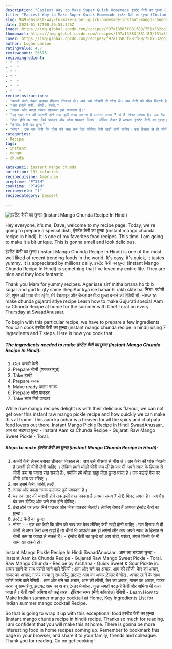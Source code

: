 ```yaml
---
description: "Easiest Way to Make Super Quick Homemade इंस्टेंट कैरी का छुन्दा (Instant Mango Chunda Recipe In Hindi)"
title: "Easiest Way to Make Super Quick Homemade इंस्टेंट कैरी का छुन्दा (Instant Mango Chunda Recipe In Hindi)"
slug: 949-easiest-way-to-make-super-quick-homemade-instant-mango-chunda-recipe-in-hindi
date: 2021-01-17T00:36:53.325Z
image: https://img-global.cpcdn.com/recipes/f97a13583f881f89/751x532cq70/इंस्टेंट-कैरी-का-छुन्दा-instant-mango-chunda-recipe-in-hindi-recipe-main-photo.jpg
thumbnail: https://img-global.cpcdn.com/recipes/f97a13583f881f89/751x532cq70/इंस्टेंट-कैरी-का-छुन्दा-instant-mango-chunda-recipe-in-hindi-recipe-main-photo.jpg
cover: https://img-global.cpcdn.com/recipes/f97a13583f881f89/751x532cq70/इंस्टेंट-कैरी-का-छुन्दा-instant-mango-chunda-recipe-in-hindi-recipe-main-photo.jpg
author: Logan Larson
ratingvalue: 4.7
reviewcount: 26575
recipeingredient:
- "  "
- "  "
- " "
- " "
- "  "
- "  "
- "   "
recipeinstructions:
- "कच्ची केरी लेकर उसका छीलका निकाल ले। अब उसे घीसनी से घीस ले। अब केरी की घीस जितनी है उतनी ही चीनी लेनी चाहिए । लेकिन हमने थोड़ी चीनी कम ली है(आप भी अपने स्वाद के हिसाब से चीनी कम या ज्यादा रख सकते हैं), क्योंकि हमें थोड़ा खट्टा मीठा छुन्दा पसंद है। एक कढ़ाई गैस पर धीमी आंच पर रखिए ।"
- "अब इसमें कैरी, चीनी, हल्दी,"
- "नमक और काला नमक डालकर इसे पक्काना है।"
- "यह एक तार की चाशनी होने तक इसी तरह पकाना है लगभग समय 7 से 8 मिनट लगता है। अब गैस बंद कर दीजिए और उसे ठंडा होने दीजिए।"
- "ठंडा होने पर लाल मिर्च पाउडर और जीरा पाउडर मिलाएं। लीजिए तैयार हैं आपका इंस्टेंट कैरी का छुन्दा।"
- "इंस्टेंट कैरी का छुन्दा"
- "नोट*  एक बार केरी कि घीस को चख कर देख लीजिए केरी खट्टी होनी चाहिए। उस हिसाब से ही चीनी ले अगर केरी कम खट्टी है तो चीनी भी आपकी कम ही लगेगी और आप अपने स्वाद के हिसाब से चीनी कम या ज्यादा ले सकते हैं। इंस्टेंट कैरी का छुन्दे को आप रोटी, परोठा, थेपले किसी के भी साथ खा सकते हो।"
categories:
- Recipe
tags:
- instant
- mango
- chunda

katakunci: instant mango chunda 
nutrition: 191 calories
recipecuisine: American
preptime: "PT37M"
cooktime: "PT49M"
recipeyield: "1"
recipecategory: Dessert

---
```



![इंस्टेंट कैरी का छुन्दा (Instant Mango Chunda Recipe In Hindi)](https://img-global.cpcdn.com/recipes/f97a13583f881f89/751x532cq70/इंस्टेंट-कैरी-का-छुन्दा-instant-mango-chunda-recipe-in-hindi-recipe-main-photo.jpg)

Hey everyone, it's me, Dave, welcome to my recipe page. Today, we're going to prepare a special dish, इंस्टेंट कैरी का छुन्दा (instant mango chunda recipe in hindi). It is one of my favorites food recipes. This time, I am going to make it a bit unique. This is gonna smell and look delicious.

इंस्टेंट कैरी का छुन्दा (Instant Mango Chunda Recipe In Hindi) is one of the most well liked of recent trending foods in the world. It's easy, it's quick, it tastes yummy. It is appreciated by millions daily. इंस्टेंट कैरी का छुन्दा (Instant Mango Chunda Recipe In Hindi) is something that I've loved my entire life. They are nice and they look fantastic.

Thank you Mam for yummy recipes. Agar isse sirf mitha bnana ho tb b sugar and gud ki qty same rhegiAur kya ise bahar hi rakh skte hai निशा: ज्योती जी, शुगर की मात्रा सेम रहेगी, मेरे वेबसाइट और चैनल पर मीठा छुन्दा बनाने की रेसिपी भी. How to make chunda gujarati stlye recipe Learn how to make Gujurati special Aam ka Chunda Recipe at home for the summer with Chef Toral on every Thursday at SwaadAnusaar.


To begin with this particular recipe, we have to prepare a few ingredients. You can cook इंस्टेंट कैरी का छुन्दा (instant mango chunda recipe in hindi) using 7 ingredients and 7 steps. Here is how you cook that.

<!--inarticleads1-->

##### The ingredients needed to make इंस्टेंट कैरी का छुन्दा (Instant Mango Chunda Recipe In Hindi):

1. Get  कच्ची केरी
1. Prepare  चीनी (शक्कर/गुड़)
1. Take  हल्दी
1. Prepare  नमक
1. Make ready  काला नमक
1. Prepare  जीरा पाउडर
1. Take  लाल मिर्च पाउडर


While ripe mango recipes delight us with their delicious flavour, we can not get over this instant raw mango pickle recipe and how quickly we can make this at home. This aam ka achar is a heaven for all the spicy and chatpata food lovers out there. Instant Mango Pickle Recipe In Hindi SwaadAnusaar.. आम का चटपटा छुन्दा - Instant Aam ka Chunda Recipe - Gujarati Raw Mango Sweet Pickle - Toral. 

<!--inarticleads2-->

##### Steps to make इंस्टेंट कैरी का छुन्दा (Instant Mango Chunda Recipe In Hindi):

1. कच्ची केरी लेकर उसका छीलका निकाल ले। अब उसे घीसनी से घीस ले। अब केरी की घीस जितनी है उतनी ही चीनी लेनी चाहिए । लेकिन हमने थोड़ी चीनी कम ली है(आप भी अपने स्वाद के हिसाब से चीनी कम या ज्यादा रख सकते हैं), क्योंकि हमें थोड़ा खट्टा मीठा छुन्दा पसंद है। एक कढ़ाई गैस पर धीमी आंच पर रखिए ।
1. अब इसमें कैरी, चीनी, हल्दी,
1. नमक और काला नमक डालकर इसे पक्काना है।
1. यह एक तार की चाशनी होने तक इसी तरह पकाना है लगभग समय 7 से 8 मिनट लगता है। अब गैस बंद कर दीजिए और उसे ठंडा होने दीजिए।
1. ठंडा होने पर लाल मिर्च पाउडर और जीरा पाउडर मिलाएं। लीजिए तैयार हैं आपका इंस्टेंट कैरी का छुन्दा।
1. इंस्टेंट कैरी का छुन्दा
1. नोट* -  - एक बार केरी कि घीस को चख कर देख लीजिए केरी खट्टी होनी चाहिए। उस हिसाब से ही चीनी ले अगर केरी कम खट्टी है तो चीनी भी आपकी कम ही लगेगी और आप अपने स्वाद के हिसाब से चीनी कम या ज्यादा ले सकते हैं। - इंस्टेंट कैरी का छुन्दे को आप रोटी, परोठा, थेपले किसी के भी साथ खा सकते हो।


Instant Mango Pickle Recipe In Hindi SwaadAnusaar.. आम का चटपटा छुन्दा - Instant Aam ka Chunda Recipe - Gujarati Raw Mango Sweet Pickle - Toral. Raw Mango Chunda - Recipe by Archana - Quick Sweet &amp; Sour Pickle in. अचार खाने के साथ परोसे जाने वाले रेसिपी : आम और चने का अचार, आम की लौंजी, केर का अचार, गाजर का अचार, गाजर मरचा नू सम्भारीयु, झटपट आम का अचार,टेन्डर मेन्गोस् . अचार खाने के साथ परोसे जाने वाले रेसिपी : आम और चने का अचार, आम की लौंजी, केर का अचार, गाजर का अचार, गाजर मरचा नू सम्भारीयु, झटपट आम का अचार,टेन्डर मेन्गोस् . कुछ जगहों पर इन्‍हें कैरी और अमिया भी कहा जाता है। कैरी यानी अमिया को कई तरह . इंडियन समर (मैंगो कॉकटेल) रेसिपी - Learn How to Make Indian summer mango cocktail at Home, Key Ingredients List for Indian summer mango cocktail Recipe. 

So that is going to wrap it up with this exceptional food इंस्टेंट कैरी का छुन्दा (instant mango chunda recipe in hindi) recipe. Thanks so much for reading. I am confident that you will make this at home. There is gonna be more interesting food in home recipes coming up. Remember to bookmark this page in your browser, and share it to your family, friends and colleague. Thank you for reading. Go on get cooking!
